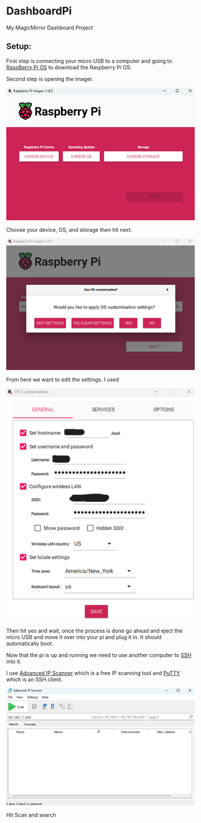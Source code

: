 # DashboardPi
My MagicMirror Dashboard Project

## Setup:

First step is connecting your micro USB to a computer and going to [RaspBerry Pi OS](https://www.raspberrypi.com/software/) to download the Raspberry Pi OS.

Second step is opening the imager.

![screenshot of imager](/process-for-github/Screenshot-2024-04-22-092748.png)

Choose your device, OS, and storage then hit next.

![screenshot of interlude](/process-for-github/Screenshot-2024-04-22-095138.png)

From here we want to edit the settings. I used

![screenshot of settings](/process-for-github/Screenshot-2024-04-22-095559.png)

Then hit yes and wait, once the process is done go ahead and eject the micro USB and move it over into your pi and plug it in. It should automatically boot.

Now that the pi is up and running we need to use another computer to [SSH](https://www.cloudflare.com/learning/access-management/what-is-ssh/) into it. 

I use [Advanced IP Scanner](https://www.advanced-ip-scanner.com/) which is a free IP scanning tool and [PuTTY](https://www.putty.org/) which is an SSH client.

![IP Scanner](/process-for-github/ScreenshotIPScanner.png)

Hit Scan and search
